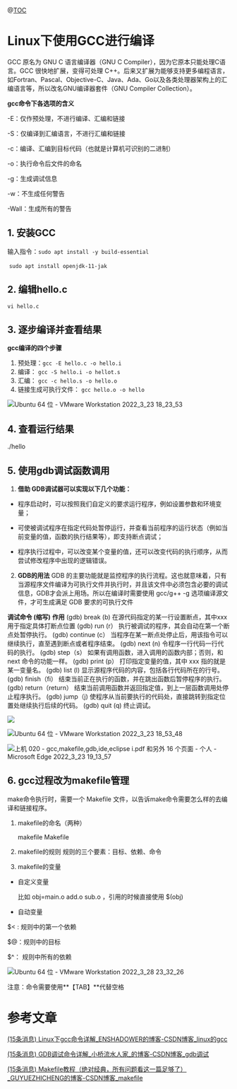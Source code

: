 @[TOC](这里写自定义目录标题)

# Linux下使用GCC进行编译

GCC 原名为 GNU C 语言编译器（GNU C Compiler），因为它原本只能处理C语言。GCC 很快地扩展，变得可处理 C++。后来又扩展为能够支持更多编程语言，如Fortran、Pascal、Objective-C、Java、Ada、Go以及各类处理器架构上的汇编语言等，所以改名GNU编译器套件（GNU Compiler Collection）。 

**gcc命令下各选项的含义**

-E：仅作预处理，不进行编译、汇编和链接

-S：仅编译到汇编语言，不进行汇编和链接

-c：编译、汇编到目标代码（也就是计算机可识别的二进制）

-o：执行命令后文件的命名

-g：生成调试信息

-w：不生成任何警告

-Wall：生成所有的警告

## 1. 安装GCC

输入指令：`sudo apt install -y build-essential`

​                    `sudo apt install openjdk-11-jak`  <!--#20.04-->

## 2. 编辑hello.c

`vi hello.c`  <!--#至少一次函数调用-->

## 3. 逐步编译并查看结果

**gcc编译的四个步骤** 

1. 预处理：`gcc -E hello.c -o hello.i`
2. 编译：    `gcc -S hello.i -o hellot.s`
3. 汇编：    `gcc -c hello.s -o hello.o`
4. 链接生成可执行文件： `gcc hello.o -o hello`

![Ubuntu 64 位 - VMware Workstation 2022_3_23 18_23_53](https://s2.loli.net/2022/03/28/pu5mSL683CljcxK.png)

## 4. 查看运行结果

./hello

## 5. 使用gdb调试函数调用

1. **借助 GDB调试器可以实现以下几个功能：**

- 程序启动时，可以按照我们自定义的要求运行程序，例如设置参数和环境变量；

- 可使被调试程序在指定代码处暂停运行，并查看当前程序的运行状态（例如当前变量的值，函数的执行结果等），即支持断点调试；

- 程序执行过程中，可以改变某个变量的值，还可以改变代码的执行顺序，从而尝试修改程序中出现的逻辑错误。

2. **GDB的用法**
   GDB 的主要功能就是监控程序的执行流程。这也就意味着，只有当源程序文件编译为可执行文件并执行时，并且该文件中必须包含必要的调试信息，GDB才会派上用场。所以在编译时需要使用 gcc/g++ -g 选项编译源文件，才可生成满足 GDB 要求的可执行文件

**调试命令 (缩写)**	                             **作用**
(gdb) break (b)	      在源代码指定的某一行设置断点，其中xxx用于指定具体打断点位置
(gdb) run (r）	        执行被调试的程序，其会自动在第一个断点处暂停执行。
(gdb) continue (c）   当程序在某一断点处停止后，用该指令可以继续执行，直至遇到断点或者程序结束。
(gdb) next (n)	          令程序一行代码一行代码的执行。
(gdb) step（s）	      如果有调用函数，进入调用的函数内部；否则，和 next 命令的功能一样。
(gdb) print (p）	       打印指定变量的值，其中 xxx 指的就是某一变量名。
(gdb) list (l)	              显示源程序代码的内容，包括各行代码所在的行号。
(gdb) finish（fi）	     结束当前正在执行的函数，并在跳出函数后暂停程序的执行。
(gdb) return（return）	结束当前调用函数并返回指定值，到上一层函数调用处停止程序执行。
(gdb) jump（j)	       使程序从当前要执行的代码处，直接跳转到指定位置处继续执行后续的代码。
(gdb) quit (q)	           终止调试。

![](https://s2.loli.net/2022/03/28/137Ga6uirE9x2Nz.png)

![Ubuntu 64 位 - VMware Workstation 2022_3_23 18_53_48](https://s2.loli.net/2022/03/28/wL41kV6YKEmMiOh.png)

![上机 020 - gcc,makefile,gdb,ide,eclipse i.pdf 和另外 16 个页面 - 个人 - Microsoft Edge 2022_3_23 19_13_57](https://s2.loli.net/2022/03/28/xgNBeyV9DWuokzR.png)

## 6. gcc过程改为makefile管理

 make命令执行时，需要一个 Makefile 文件，以告诉make命令需要怎么样的去编译和链接程序。

1. makefile的命名（两种）

   makefile
   Makefile

2. makefile的规则
   规则的三个要素：目标、依赖、命令

3. makefile的变量

- 自定义变量

  比如  obj=main.o add.o sub.o   ，引用的时候直接使用 $(obj)

-   自动变量

  $< :   规则中的第一个依赖

  $@：规则中的目标

  $^：  规则中所有的依赖

![Ubuntu 64 位 - VMware Workstation 2022_3_28 23_32_26](https://s2.loli.net/2022/03/28/FcitTo2XCGEdhbe.png)

注意：命令需要使用**【TAB】**代替空格

# 参考文章

[(15条消息) Linux下gcc命令详解_ENSHADOWER的博客-CSDN博客_linux的gcc](https://blog.csdn.net/ENSHADOWER/article/details/82951131)

[(15条消息) GDB调试命令详解_小桥流水人家_的博客-CSDN博客_gdb调试](https://blog.csdn.net/qq_28351609/article/details/114855630)

[(15条消息) Makefile教程（绝对经典，所有问题看这一篇足够了）_GUYUEZHICHENG的博客-CSDN博客_makefile](https://blog.csdn.net/weixin_38391755/article/details/80380786)
